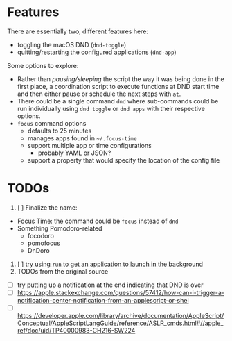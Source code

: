 # Features
There are essentially two, different features here:  

* toggling the macOS DND (`dnd-toggle`)
* quitting/restarting the configured applications (`dnd-app`)

Some options to explore:

* Rather than *pausing/sleeping* the script the way it was being done in the first place, a coordination script to execute functions at DND start time and then either pause or schedule the next steps with `at`.
* There could be a single command `dnd` where sub-commands could be run individually using `dnd toggle` or `dnd apps` with their respective options.
* `focus` command options
  * defaults to 25 minutes
  * manages apps found in `~/.focus-time`
  * support multiple app or time configurations
    * probably YAML or JSON?
  * support a property that would specify the location of the config file

# TODOs
1. [ ] Finalize the name:
  * Focus Time:  the command could be `focus` instead of `dnd`
  * Something Pomodoro-related
    * focodoro
    * pomofocus
    * DnDoro
1. [ ] [try using `run` to get an application to launch in the background](https://discussions.apple.com/thread/5283675)
1. TODOs from the original source
  * [ ] try putting up a notification at the end indicating that DND is over 
  * [ ] https://apple.stackexchange.com/questions/57412/how-can-i-trigger-a-notification-center-notification-from-an-applescript-or-shel
  * [ ] https://developer.apple.com/library/archive/documentation/AppleScript/Conceptual/AppleScriptLangGuide/reference/ASLR_cmds.html#//apple_ref/doc/uid/TP40000983-CH216-SW224
